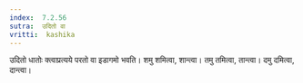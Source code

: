 ```yaml
---
index:  7.2.56
sutra:  उदितो वा
vritti:  kashika 
---
```


उदितो धातोः क्त्वाप्रत्यये परतो वा इडागमो भवति। शमु शमित्वा, शान्त्वा। तमु तमित्वा, तान्त्वा। दमु दमित्वा, दान्त्वा।

